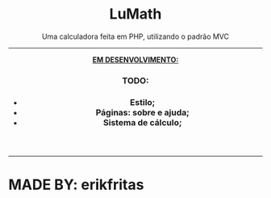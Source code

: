 <header>
  <h1>LuMath</h1>
  <p>Uma calculadora feita em PHP, utilizando o padrão MVC</p>
  <hr>
  <span><strong><u>EM DESENVOLVIMENTO:</u><strong></span>
  <article>
    <h3>TODO:<h3>
    <ul>
      <li>Estilo;</li>
      <li>Páginas: sobre e ajuda;</li>
      <li>Sistema de cálculo;</li>
    </ul>
  </article>
</header>
<hr>
<footer>
  <h1>MADE BY: erikfritas</h1>
</footer>
